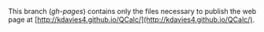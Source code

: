 This branch (*gh-pages*) contains only the files necessary to publish the
web page at
[http://kdavies4.github.io/QCalc/](http://kdavies4.github.io/QCalc/).
